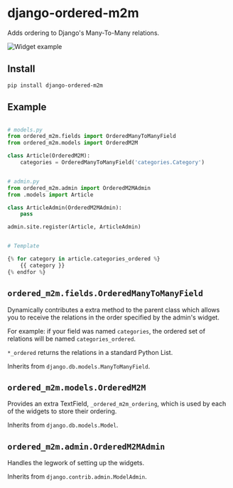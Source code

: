 django-ordered-m2m
==================

Adds ordering to Django's Many-To-Many relations.

![Widget example](https://raw.github.com/markfinger/django-ordered-m2m/master/widget-example.png)


Install
-------
`pip install django-ordered-m2m`


Example
-------
```python

# models.py
from ordered_m2m.fields import OrderedManyToManyField
from ordered_m2m.models import OrderedM2M

class Article(OrderedM2M):
    categories = OrderedManyToManyField('categories.Category')


# admin.py
from ordered_m2m.admin import OrderedM2MAdmin
from .models import Article

class ArticleAdmin(OrderedM2MAdmin):
    pass

admin.site.register(Article, ArticleAdmin)


# Template

{% for category in article.categories_ordered %}
    {{ category }}
{% endfor %}
```

`ordered_m2m.fields.OrderedManyToManyField`
-------------------------------------------
Dynamically contributes a extra method to the parent class which allows you to receive the relations 
in the order specified by the admin's widget.

For example: if your field was named `categories`, the ordered set of relations will be named
`categories_ordered`.

`*_ordered` returns the relations in a standard Python List.

Inherits from `django.db.models.ManyToManyField`.


`ordered_m2m.models.OrderedM2M`
-------------------------------
Provides an extra TextField, `_ordered_m2m_ordering`, which is used by each of the widgets to store their ordering.

Inherits from `django.db.models.Model`.


`ordered_m2m.admin.OrderedM2MAdmin`
-----------------------------------
Handles the legwork of setting up the widgets.

Inherits from `django.contrib.admin.ModelAdmin`.

